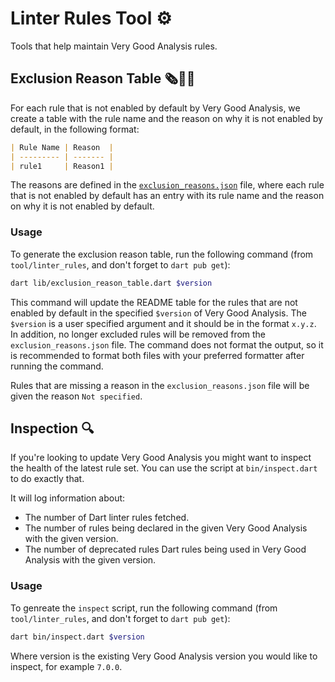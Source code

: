 # Linter Rules Tool ⚙️

Tools that help maintain Very Good Analysis rules.

## Exclusion Reason Table 🗞️👨‍⚖️

For each rule that is not enabled by default by Very Good Analysis, we create a table with the rule name and the reason on why it is not enabled by default, in the following format:

```md
| Rule Name | Reason  |
| --------- | ------- |
| rule1     | Reason1 |
```

The reasons are defined in the [`exclusion_reasons.json`](exclusion_reasons.json) file, where each rule that is not enabled by default has an entry with its rule name and the reason on why it is not enabled by default.

### Usage

To generate the exclusion reason table, run the following command (from `tool/linter_rules`, and don't forget to `dart pub get`):

```sh
dart lib/exclusion_reason_table.dart $version
```

This command will update the README table for the rules that are not enabled by default in the specified `$version` of Very Good Analysis. The `$version` is a user specified argument and it should be in the format `x.y.z`. In addition, no longer excluded rules will be removed from the `exclusion_reasons.json` file. The command does not format the output, so it is recommended to format both files with your preferred formatter after running the command.

Rules that are missing a reason in the `exclusion_reasons.json` file will be given the reason `Not specified`.

## Inspection 🔍

If you're looking to update Very Good Analysis you might want to inspect the health of the latest rule set. You can use the script at `bin/inspect.dart` to do exactly that.

It will log information about:

- The number of Dart linter rules fetched.
- The number of rules being declared in the given Very Good Analysis with the given version.
- The number of deprecated rules Dart rules being used in Very Good Analysis with the given version.

### Usage

To genreate the `inspect` script, run the following command (from `tool/linter_rules`, and don't forget to `dart pub get`):

```sh
dart bin/inspect.dart $version
```

Where version is the existing Very Good Analysis version you would like to inspect, for example `7.0.0`.
